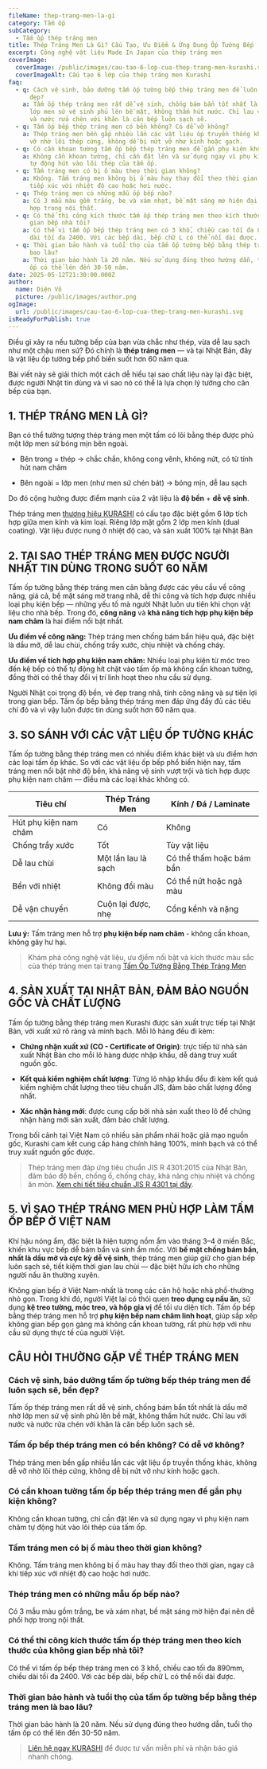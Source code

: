 ```yaml
---
fileName: thep-trang-men-la-gi
category: Tấm ốp
subCategory:
  - Tấm ốp thép tráng men
title: Thép Tráng Men Là Gì? Cấu Tạo, Ưu Điểm & Ứng Dụng Ốp Tường Bếp
excerpt: Công nghệ vật liệu Made In Japan của thép tráng men
coverImage:
  coverImage: /public/images/cau-tao-6-lop-cua-thep-trang-men-kurashi.svg
  coverImageAlt: Cấu tạo 6 lớp của thép tráng men Kurashi
faq:
  - q: Cách vệ sinh, bảo dưỡng tấm ốp tường bếp thép tráng men để luôn sạch sẽ, bền
      đẹp?
    a: Tấm ốp thép tráng men rất dễ vệ sinh, chống bám bẩn tốt nhất là dầu mỡ nhờ
      lớp men sứ vệ sinh phủ lên bề mặt, không thấm hút nước. Chỉ lau với nước
      và nước rửa chén với khăn là căn bếp luôn sạch sẽ.
  - q: Tấm ốp bếp thép tráng men có bền không? Có dễ vỡ không?
    a: Thép tráng men bền gấp nhiều lần các vật liệu ốp truyền thống khác, không dễ
      vỡ nhờ lõi thép cứng, không dễ bị nứt vỡ như kính hoặc gạch.
  - q: Có cần khoan tường tấm ốp bếp thép tráng men để gắn phụ kiện không?
    a: Không cần khoan tường, chỉ cần đặt lên và sử dụng ngay vì phụ kiện nam châm
      tự động hút vào lõi thép của tấm ốp.
  - q: Tấm tráng men có bị ố màu theo thời gian không?
    a: Không. Tấm tráng men không bị ố màu hay thay đổi theo thời gian, ngay cả khi
      tiếp xúc với nhiệt độ cao hoặc hơi nước.
  - q: Thép tráng men có những mẫu ốp bếp nào?
    a: Có 3 mẫu màu gồm trắng, be và xám nhạt, bề mặt sáng mờ hiện đại nên dễ phối
      hợp trong nội thất.
  - q: Có thể thi công kích thước tấm ốp thép tráng men theo kích thước của không
      gian bếp nhà tôi?
    a: Có thể vì tấm ốp bếp thép tráng men có 3 khổ, chiều cao tối đa 890mm, chiều
      dài tối đa 2400. Với các bếp dài, bếp chữ L có thể nối dài được.
  - q: Thời gian bảo hành và tuổi thọ của tấm ốp tường bếp bằng thép tráng men là
      bao lâu?
    a: Thời gian bảo hành là 20 năm. Nếu sử dụng đúng theo hướng dẫn, tuổi thọ tấm
      ốp có thể lên đến 30-50 năm.
date: 2025-05-12T21:30:00.000Z
author:
  name: Diện Võ
  picture: /public/images/author.png
ogImage:
  url: /public/images/cau-tao-6-lop-cua-thep-trang-men-kurashi.svg
isReadyForPublish: true
---
```

Điều gì xảy ra nếu tường bếp của bạn vừa chắc như thép, vừa dễ lau sạch như một chậu men sứ? Đó chính là **thép tráng men** — và tại Nhật Bản, đây là vật liệu ốp tường bếp phổ biến suốt hơn 60 năm qua.

Bài viết này sẽ giải thích một cách dễ hiểu tại sao chất liệu này lại đặc biệt, được người Nhật tin dùng và vì sao nó có thể là lựa chọn lý tưởng cho căn bếp của bạn.

## 1\. THÉP TRÁNG MEN LÀ GÌ?

Bạn có thể tưởng tượng thép tráng men một tấm có lõi bằng thép được phủ một lớp men sứ bóng mịn bên ngoài.

*   Bên trong = thép → chắc chắn, không cong vênh, không nứt, có từ tính hút nam châm
    
*   Bên ngoài = lớp men (như men sứ chén bát) → bóng mịn, dễ lau sạch
    

Do đó cộng hưởng được điểm mạnh của 2 vật liệu là **độ bền** + **dễ vệ sinh**.

Thép tráng men [thương hiệu KURASHI](https://www.kurashi.com.vn/) có cấu tạo đặc biệt gồm 6 lớp tích hợp giữa men kính và kim loại. Riêng lớp mặt gồm 2 lớp men kính (dual coating). Vật liệu được nung ở nhiệt độ cao, và sản xuất 100% tại Nhật Bản

## 2\. TẠI SAO THÉP TRÁNG MEN ĐƯỢC NGƯỜI NHẬT TIN DÙNG TRONG SUỐT 60 NĂM

Tấm ốp tường bằng thép tráng men cân bằng được các yêu cầu về công năng, giá cả, bề mặt sáng mờ trang nhã, dễ thi công và tích hợp được nhiều loại phụ kiện bếp — những yếu tố mà người Nhật luôn ưu tiên khi chọn vật liệu cho nhà bếp. Trong đó, **công năng** và **khả năng tích hợp phụ kiện bếp nam châm** là hai điểm nổi bật nhất.

**Ưu điểm về công năng:** Thép tráng men chống bám bẩn hiệu quả, đặc biệt là dầu mỡ, dễ lau chùi, chống trầy xước, chịu nhiệt và chống cháy.

**Ưu điểm về tích hợp phụ kiện nam châm:** Nhiều loại phụ kiện từ móc treo đến kệ bếp có thể tự động hít chặt vào tấm ốp mà không cần khoan tường, đồng thời có thể thay đổi vị trí linh hoạt theo nhu cầu sử dụng.

Người Nhật coi trọng độ bền, vẻ đẹp trang nhã, tính công năng và sự tiện lợi trong gian bếp. Tấm ốp bếp bằng thép tráng men đáp ứng đầy đủ các tiêu chí đó và vì vậy luôn được tin dùng suốt hơn 60 năm qua.

## 3\. SO SÁNH VỚI CÁC VẬT LIỆU ỐP TƯỜNG KHÁC

Tấm ốp tường bằng thép tráng men có nhiều điểm khác biệt và ưu điểm hơn các loại tấm ốp khác. So với các vật liệu ốp bếp phổ biến hiện nay, tấm tráng men nổi bật nhờ độ bền, khả năng vệ sinh vượt trội và tích hợp được phụ kiện nam châm — điều mà các loại khác không có.

| **Tiêu chí** | **Thép Tráng Men** | **Kính / Đá / Laminate** |
| --- | --- | --- |
| Hút phụ kiện nam châm | Có  | Không |
| Chống trầy xước | Tốt | Tùy vật liệu |
| Dễ lau chùi | Một lần lau là sạch | Có thể thấm hoặc bám bẩn |
| Bền với nhiệt | Không đổi màu | Có thể nứt hoặc ngả màu |
| Dễ vận chuyển | Cuộn lại được, nhẹ | Cồng kềnh và nặng |

**Lưu ý:** Tấm tráng men hỗ trợ **phụ kiện bếp nam châm** - không cần khoan, không gây hư hại.

> Khám phá công nghệ vật liệu, ưu điểm nối bật và kích thước màu sắc của thép tráng men tại trang [Tấm Ốp Tường Bằng Thép Tráng Men](https://www.kurashi.com.vn/san-pham/tam-op-tuong-bang-thep-trang-men)

## 4\. SẢN XUẤT TẠI NHẬT BẢN, ĐẢM BẢO NGUỒN GỐC VÀ CHẤT LƯỢNG

Tấm ốp tường bằng thép tráng men Kurashi được sản xuất trực tiếp tại Nhật Bản, với xuất xứ rõ ràng và minh bạch. Mỗi lô hàng đều đi kèm:

*   **Chứng nhận xuất xứ (CO - Certificate of Origin)**: trực tiếp từ nhà sản xuất Nhật Bản cho mỗi lô hàng được nhập khẩu, dễ dàng truy xuất nguồn gốc.
    
*   **Kết quả kiểm nghiệm chất lượng**: Từng lô nhập khẩu đều đi kèm kết quả kiểm nghiệm chất lượng theo tiêu chuẩn JIS, đảm bảo chất lượng đồng nhất.
    
*   **Xác nhận hàng mới**: được cung cấp bởi nhà sản xuất theo lô để chứng nhận hàng mới sản xuất, đảm bảo chất lượng.
    

Trong bối cảnh tại Việt Nam có nhiều sản phẩm nhái hoặc giả mạo nguồn gốc, Kurashi cam kết cung cấp hàng chính hãng 100%, minh bạch và có thể truy xuất nguồn gốc được.

> Thép tráng men đáp ứng tiêu chuẩn JIS R 4301:2015 của Nhật Bản, đảm bảo độ bền, chống ố, chống cháy, khả năng chịu nhiệt và chống ăn mòn. [Xem chi tiết tiêu chuẩn JIS R 4301 tại đây](https://kikakurui.com/r4/R4301-2015-01.html).

## 5\. VÌ SAO THÉP TRÁNG MEN PHÙ HỢP LÀM TẤM ỐP BẾP Ở VIỆT NAM

Khí hậu nóng ẩm, đặc biệt là hiện tượng nồm ẩm vào tháng 3–4 ở miền Bắc, khiến khu vực bếp dễ bám bẩn và sinh ẩm mốc. Với **bề mặt chống bám bẩn, nhất là dầu mỡ và cực kỳ dễ vệ sinh**, thép tráng men giúp giữ cho gian bếp luôn sạch sẽ, tiết kiệm thời gian lau chùi — đặc biệt hữu ích cho những người nấu ăn thường xuyên.

Không gian bếp ở Việt Nam-nhất là trong các căn hộ hoặc nhà phố-thường nhỏ gọn. Trong khi đó, người Việt lại có thói quen **treo dụng cụ nấu ăn**, sử dụng **kệ treo tường, móc treo, và hộp gia vị** để tối ưu diện tích. Tấm ốp bếp bằng thép tráng men hỗ trợ **phụ kiện bếp nam châm linh hoạt**, giúp sắp xếp không gian bếp gọn gàng mà không cần khoan tường, rất phù hợp với nhu cầu sử dụng thực tế của người Việt.

## CÂU HỎI THƯỜNG GẶP VỀ THÉP TRÁNG MEN

### Cách vệ sinh, bảo dưỡng tấm ốp tường bếp thép tráng men để luôn sạch sẽ, bền đẹp?

Tấm ốp thép tráng men rất dễ vệ sinh, chống bám bẩn tốt nhất là dầu mỡ nhờ lớp men sứ vệ sinh phủ lên bề mặt, không thấm hút nước. Chỉ lau với nước và nước rửa chén với khăn là căn bếp luôn sạch sẽ.

### Tấm ốp bếp thép tráng men có bền không? Có dễ vỡ không?

Thép tráng men bền gấp nhiều lần các vật liệu ốp truyền thống khác, không dễ vỡ nhờ lõi thép cứng, không dễ bị nứt vỡ như kính hoặc gạch.

### Có cần khoan tường tấm ốp bếp thép tráng men để gắn phụ kiện không?

Không cần khoan tường, chỉ cần đặt lên và sử dụng ngay vì phụ kiện nam châm tự động hút vào lõi thép của tấm ốp.

### Tấm tráng men có bị ố màu theo thời gian không?

Không. Tấm tráng men không bị ố màu hay thay đổi theo thời gian, ngay cả khi tiếp xúc với nhiệt độ cao hoặc hơi nước.

### Thép tráng men có những mẫu ốp bếp nào?

Có 3 mẫu màu gồm trắng, be và xám nhạt, bề mặt sáng mờ hiện đại nên dễ phối hợp trong nội thất.

### Có thể thi công kích thước tấm ốp thép tráng men theo kích thước của không gian bếp nhà tôi?

Có thể vì tấm ốp bếp thép tráng men có 3 khổ, chiều cao tối đa 890mm, chiều dài tối đa 2400. Với các bếp dài, bếp chữ L có thể nối dài được.

### Thời gian bảo hành và tuổi thọ của tấm ốp tường bếp bằng thép tráng men là bao lâu?

Thời gian bảo hành là 20 năm. Nếu sử dụng đúng theo hướng dẫn, tuổi thọ tấm ốp có thể lên đến 30-50 năm.

> [Liên hệ ngay KURASHI](https://www.kurashi.com.vn/lien-he) để được tư vấn miễn phí và nhận báo giá nhanh chóng.
